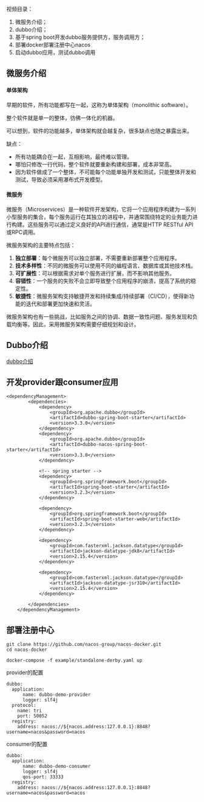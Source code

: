 视频目录：

1. 微服务介绍；
2. dubbo介绍；
3. 基于spring boot开发dubbo服务提供方，服务调用方；
4. 部署docker部署注册中心nacos
5. 启动dubbo应用，测试dubbo调用

## 微服务介绍
#### 单体架构
早期的软件，所有功能都写在一起，这称为单体架构（monolithic software）。

整个软件就是单一的整体，彷佛一体化的机器。

可以想到，软件的功能越多，单体架构就会越复杂，很多缺点也随之暴露出来。

缺点：

+ 所有功能耦合在一起，互相影响，最终难以管理。
+ 哪怕只修改一行代码，整个软件就要重新构建和部署，成本非常高。
+ 因为软件做成了一个整体，不可能每个功能单独开发和测试，只能整体开发和测试，导致必须采用瀑布式开发模型。



#### 微服务
微服务（Microservices）是一种软件开发架构，它将一个应用程序构建为一系列小型服务的集合，每个服务运行在其独立的进程中，并通常围绕特定的业务能力进行构建。这些服务可以通过定义良好的API进行通信，通常是HTTP RESTful API或RPC调用。

微服务架构的主要特点包括：

1. **独立部署**：每个微服务可以独立部署，不需要重新部署整个应用程序。
2. **技术多样性**：不同的微服务可以使用不同的编程语言、数据库或其他技术栈。
3. **可扩展性**：可以根据需求对单个服务进行扩展，而不影响其他服务。
4. **容错性**：一个服务的失败不会立即导致整个应用程序的崩溃，提高了系统的稳定性。
5. **敏捷性**：微服务架构支持敏捷开发和持续集成/持续部署（CI/CD），使得新功能的迭代和部署更加快速和灵活。

微服务架构也有一些挑战，比如服务之间的协调、数据一致性问题、服务发现和负载均衡等。因此，采用微服务架构需要仔细规划和设计。



## Dubbo介绍
[dubbo介绍](https://cn.dubbo.apache.org/zh-cn/blog/2023/02/23/%E4%B8%80%E6%96%87%E5%B8%AE%E4%BD%A0%E5%BF%AB%E9%80%9F%E4%BA%86%E8%A7%A3-dubbo-%E6%A0%B8%E5%BF%83%E8%83%BD%E5%8A%9B/)



## 开发provider跟consumer应用
```shell
<dependencyManagement>
        <dependencies>
            <dependency>
                <groupId>org.apache.dubbo</groupId>
                <artifactId>dubbo-spring-boot-starter</artifactId>
                <version>3.3.0</version>
            </dependency>
            <dependency>
                <groupId>org.apache.dubbo</groupId>
                <artifactId>dubbo-nacos-spring-boot-starter</artifactId>
                <version>3.3.0</version>
            </dependency>

            <!-- spring starter -->
            <dependency>
                <groupId>org.springframework.boot</groupId>
                <artifactId>spring-boot-starter</artifactId>
                <version>3.2.3</version>
            </dependency>

            <dependency>
                <groupId>org.springframework.boot</groupId>
                <artifactId>spring-boot-starter-web</artifactId>
                <version>3.2.3</version>
            </dependency>

            <dependency>
                <groupId>com.fasterxml.jackson.datatype</groupId>
                <artifactId>jackson-datatype-jdk8</artifactId>
                <version>2.15.4</version>
            </dependency>

            <dependency>
                <groupId>com.fasterxml.jackson.datatype</groupId>
                <artifactId>jackson-datatype-jsr310</artifactId>
                <version>2.15.4</version>
            </dependency>

        </dependencies>
    </dependencyManagement>
```



## 部署注册中心
```shell
git clone https://github.com/nacos-group/nacos-docker.git
cd nacos-docker

docker-compose -f example/standalone-derby.yaml up
```



provider的配置

```shell
dubbo:
  application:
      name: dubbo-demo-provider
      logger: slf4j
  protocol:
    name: tri
    port: 50052
  registry:
    address: nacos://${nacos.address:127.0.0.1}:8848?username=nacos&password=nacos
```

consumer的配置

```shell
dubbo:
  application:
      name: dubbo-demo-consumer
      logger: slf4j
      qos-port: 33333
  registry:
    address: nacos://${nacos.address:127.0.0.1}:8848?username=nacos&password=nacos

```


